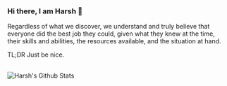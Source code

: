 ### Hi there, I am Harsh 👋

Regardless of what we discover,
we understand and truly believe that
everyone did the best job they could,
given what they knew at the time,
their skills and abilities,
the resources available,
and the situation at hand.

TL;DR Just be nice.

<br>

<img align="center" src="https://github-readme-stats.vercel.app/api?username=harsh-kotak&include_all_commits=true&count_private=true&show_icons=true&line_height=20&title_color=7A7ADB&icon_color=2234AE&text_color=D3D3D3&bg_color=0,000000,130F40" alt="Harsh's Github Stats">

</br>

<!--
**harsh-kotak/harsh-kotak** is a ✨ _special_ ✨ repository because its `README.md` (this file) appears on your GitHub profile.


Here are some ideas to get you started:

- 🔭 I’m currently working on ...
- 🌱 I’m currently learning ...
- 👯 I’m looking to collaborate on ...
- 🤔 I’m looking for help with ...
- 💬 Ask me about ...
- 📫 How to reach me: ...
- 😄 Pronouns: ...
- ⚡ Fun fact: ...
-->
